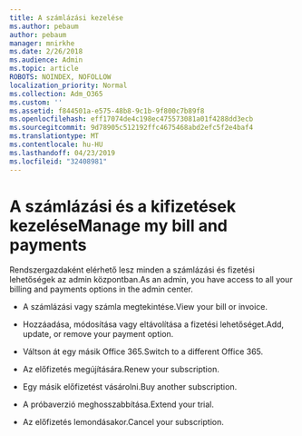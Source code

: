 ```yaml
---
title: A számlázási kezelése
ms.author: pebaum
author: pebaum
manager: mnirkhe
ms.date: 2/26/2018
ms.audience: Admin
ms.topic: article
ROBOTS: NOINDEX, NOFOLLOW
localization_priority: Normal
ms.collection: Adm_O365
ms.custom: ''
ms.assetid: f844501a-e575-48b8-9c1b-9f800c7b89f8
ms.openlocfilehash: eff17074de4c198ec475573081a01f4288dd3ecb
ms.sourcegitcommit: 9d78905c512192ffc4675468abd2efc5f2e4baf4
ms.translationtype: MT
ms.contentlocale: hu-HU
ms.lasthandoff: 04/23/2019
ms.locfileid: "32408981"
---
```

# <a name="manage-my-bill-and-payments"></a><span data-ttu-id="5d841-102">A számlázási és a kifizetések kezelése</span><span class="sxs-lookup"><span data-stu-id="5d841-102">Manage my bill and payments</span></span>

<span data-ttu-id="5d841-103">Rendszergazdaként elérhető lesz minden a számlázási és fizetési lehetőségek az admin központban.</span><span class="sxs-lookup"><span data-stu-id="5d841-103">As an admin, you have access to all your billing and payments options in the admin center.</span></span>
  
- <span data-ttu-id="5d841-104">A számlázási vagy számla megtekintése.</span><span class="sxs-lookup"><span data-stu-id="5d841-104">View your bill or invoice.</span></span>
    
- <span data-ttu-id="5d841-105">Hozzáadása, módosítása vagy eltávolítása a fizetési lehetőséget.</span><span class="sxs-lookup"><span data-stu-id="5d841-105">Add, update, or remove your payment option.</span></span>
    
- <span data-ttu-id="5d841-106">Váltson át egy másik Office 365.</span><span class="sxs-lookup"><span data-stu-id="5d841-106">Switch to a different Office 365.</span></span>
    
- <span data-ttu-id="5d841-107">Az előfizetés megújítására.</span><span class="sxs-lookup"><span data-stu-id="5d841-107">Renew your subscription.</span></span>
    
- <span data-ttu-id="5d841-108">Egy másik előfizetést vásárolni.</span><span class="sxs-lookup"><span data-stu-id="5d841-108">Buy another subscription.</span></span>
    
- <span data-ttu-id="5d841-109">A próbaverzió meghosszabbítása.</span><span class="sxs-lookup"><span data-stu-id="5d841-109">Extend your trial.</span></span>
    
- <span data-ttu-id="5d841-110">Az előfizetés lemondásakor.</span><span class="sxs-lookup"><span data-stu-id="5d841-110">Cancel your subscription.</span></span>
    

